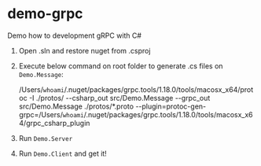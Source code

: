 # demo-grpc
Demo how to development gRPC with C#

1. Open .sln and restore nuget from .csproj
2. Execute below command on root folder to generate .cs files on `Demo.Message`:

    /Users/`whoami`/.nuget/packages/grpc.tools/1.18.0/tools/macosx_x64/protoc -I ./protos/ --csharp_out src/Demo.Message --grpc_out src/Demo.Message ./protos/*.proto --plugin=protoc-gen-grpc=/Users/`whoami`/.nuget/packages/grpc.tools/1.18.0/tools/macosx_x64/grpc_csharp_plugin 

3. Run `Demo.Server`
4. Run `Demo.Client` and get it!
